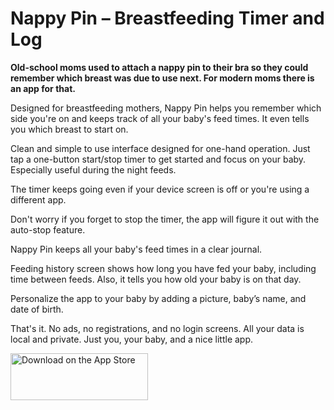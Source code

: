 # Nappy Pin – Breastfeeding Timer and Log
**Old-school moms used to attach a nappy pin to their bra so they could remember which breast was due to use next. For modern moms there is an app for that.**

Designed for breastfeeding mothers, Nappy Pin helps you remember which side you're on and keeps track of all your baby's feed times. It even tells you which breast to start on.

Clean and simple to use interface designed for one-hand operation. Just tap a one-button start/stop timer to get started and focus on your baby. Especially useful during the night feeds. 

The timer keeps going even if your device screen is off or you're using a different app. 

Don't worry if you forget to stop the timer, the app will figure it out with the auto-stop feature.

Nappy Pin keeps all your baby's feed times in a clear journal. 

Feeding history screen shows how long you have fed your baby, including time between feeds. Also, it tells you how old your baby is on that day.

Personalize the app to your baby by adding a picture, baby’s name, and date of birth.

That's it. No ads, no registrations, and no login screens. All your data is local and private. Just you, your baby, and a nice little app.

[<img src="https://aplekhanov.github.io/prepod-app/assets/appstore.png" width=220 height=75 alt="Download on the App Store">](https://apps.apple.com/us/app/nappy-pin-breastfeeding-timer/id928863156?uo=4)
